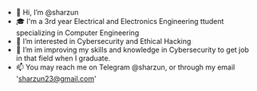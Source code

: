 - 👋 Hi, I’m @sharzun
- 🎓 I'm a 3rd year Electrical and Electronics Engineering ttudent specializing in Computer Engineering
- 🔎 I’m interested in Cybersecurity and Ethical Hacking
- 🌱 I’m im improving my skills and knowledge in Cybersecurity to get job in that field when I graduate.
- 📫 You may reach me on Telegram @sharzun, or through my email 'sharzun23@gmail.com'

<!---
sharzun/sharzun is a ✨ special ✨ repository because its `README.md` (this file) appears on your GitHub profile.
You can click the Preview link to take a look at your changes.
--->
